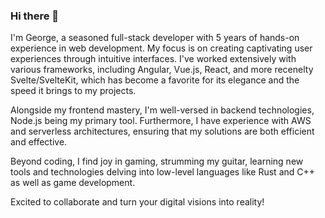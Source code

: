 ### Hi there 👋

I'm George, a seasoned full-stack developer with 5 years of hands-on experience in web development. My focus is on creating captivating user experiences through intuitive interfaces. I've worked extensively with various frameworks, including Angular, Vue.js, React, and more recenelty Svelte/SvelteKit, which has become a favorite for its elegance and the speed it brings to my projects.

Alongside my frontend mastery, I'm well-versed in backend technologies, Node.js being my primary tool. Furthermore, I have experience with AWS and serverless architectures, ensuring that my solutions are both efficient and effective.

Beyond coding, I find joy in gaming, strumming my guitar, learning new tools and technologies delving into low-level languages like Rust and C++ as well as game development.

Excited to collaborate and turn your digital visions into reality!

<!--
**geodask/geodask** is a ✨ _special_ ✨ repository because its `README.md` (this file) appears on your GitHub profile.

Here are some ideas to get you started:

- 🔭 I’m currently working on ...
- 🌱 I’m currently learning ...
- 👯 I’m looking to collaborate on ...
- 🤔 I’m looking for help with ...
- 💬 Ask me about ...
- 📫 How to reach me: ...
- 😄 Pronouns: ...
- ⚡ Fun fact: ...
-->
